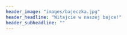 ```yaml
---
header_image: "images/bajeczka.jpg"
header_headline: "Witajcie w naszej bajce!"
header_subheadline: ""
---
```

